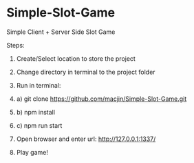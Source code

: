 # Simple-Slot-Game
Simple Client + Server Side Slot Game

Steps:
1. Create/Select location to store the project
2. Change directory in terminal to the project folder
3. Run in terminal:
1. a) git clone https://github.com/macjin/Simple-Slot-Game.git
2.  b) npm install
3.  c) npm run start
  
4. Open browser and enter url: http://127.0.0.1:1337/
5. Play game!
    
